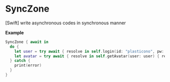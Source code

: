 # SyncZone
[Swift] write asynchronous codes in synchronous manner


**Example**
```Swift
SyncZone { await in
  do {
    let user = try await { resolve in self.login(id: "plasticono", pw: "123") { resolve($0) } } as! User
    let avatar = try await { resolve in self.getAvatar(user: user) { resolve($0) } } as! String
  } catch {
    print(error)
  }
}
```
